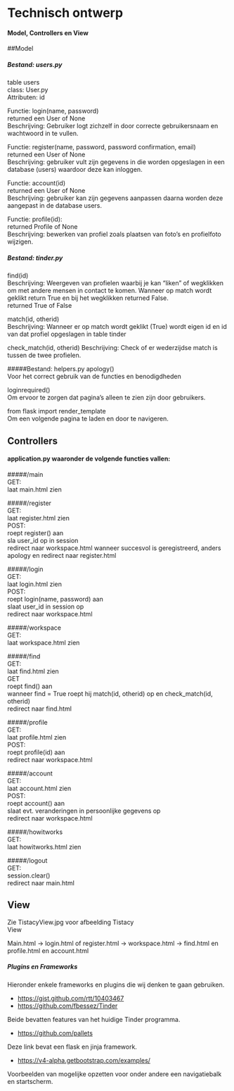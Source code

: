 # Technisch ontwerp 
#### Model, Controllers en View
##Model
##### Bestand: users.py

table users  
class: User.py  
	Attributen: id
  
Functie: login(name, password)  
returned een User of None  
Beschrijving: Gebruiker logt zichzelf in door correcte gebruikersnaam en wachtwoord in te vullen.
  
Functie: register(name, password, password confirmation, email)  
	returned een User of None  
Beschrijving: gebruiker vult zijn gegevens in die worden opgeslagen in een database (users) waardoor deze kan inloggen. 
 
Functie: account(id)  
	returned een User of None  
Beschrijving: gebruiker kan zijn gegevens aanpassen daarna worden deze aangepast in de database users.
  
Functie: profile(id):  
	returned Profile of None  
Beschrijving: bewerken van profiel zoals plaatsen van foto’s en profielfoto wijzigen. 
 
##### Bestand: tinder.py  
find(id)  
Beschrijving: Weergeven van profielen waarbij je kan “liken” of wegklikken om met andere mensen in contact te komen. Wanneer op match wordt geklikt return True en bij het wegklikken returned False.  
returned True of False  

match(id, otherid)  
Beschrijving: Wanneer er op match wordt geklikt (True) wordt eigen id en id van dat profiel opgeslagen in table tinder  

check_match(id, otherid) 
Beschrijving: Check of er wederzijdse match is tussen de twee profielen.  

#####Bestand: helpers.py
apology()    
Voor het correct gebruik van de functies en benodigdheden
  
loginrequired()  
Om ervoor te zorgen dat pagina’s alleen te zien zijn door gebruikers.  

from flask import render_template   
Om een volgende pagina te laden en door te navigeren.  

## Controllers  
#### application.py waaronder de volgende functies vallen:  
#####/main  
GET:  
laat main.html zien
  
#####/register  
GET:  
laat register.html zien  
POST:  
roept register() aan  
sla user_id op in session  
redirect naar workspace.html wanneer succesvol is   geregistreerd, anders apology en redirect naar register.html  

#####/login  
GET:  
laat login.html zien  
POST:  
roept login(name, password) aan   
slaat user_id in session op   
redirect naar workspace.html  

#####/workspace  
GET:  
laat workspace.html zien  

#####/find  
GET:  
laat find.html zien  
GET  
roept find() aan  
wanneer find = True roept hij match(id,   otherid) op en check_match(id, otherid)  
redirect naar find.html  

#####/profile  
GET:  
laat profile.html zien  
POST:  
roept profile(id) aan  
redirect naar workspace.html  

#####/account  
GET:  
laat account.html zien  
POST:  
roept account() aan  
slaat evt. veranderingen in persoonlijke gegevens op  
redirect naar workspace.html  

#####/howitworks  
GET:   
laat howitworks.html zien  		
     
#####/logout  
GET:  
session.clear()  
redirect naar main.html

## View

Zie TistacyView.jpg voor afbeelding Tistacy  
View  

Main.html → login.html of register.html  →  workspace.html → find.html  en profile.html en account.html

##### Plugins en Frameworks
Hieronder enkele frameworks en plugins die wij denken te gaan gebruiken.  

- https://gist.github.com/rtt/10403467  
- https://github.com/fbessez/Tinder
  
Beide bevatten features van het huidige Tinder programma.

- https://github.com/pallets
  
Deze link bevat een flask en jinja framework.  

- https://v4-alpha.getbootstrap.com/examples/  


Voorbeelden van mogelijke opzetten voor onder andere een navigatiebalk en startscherm.
